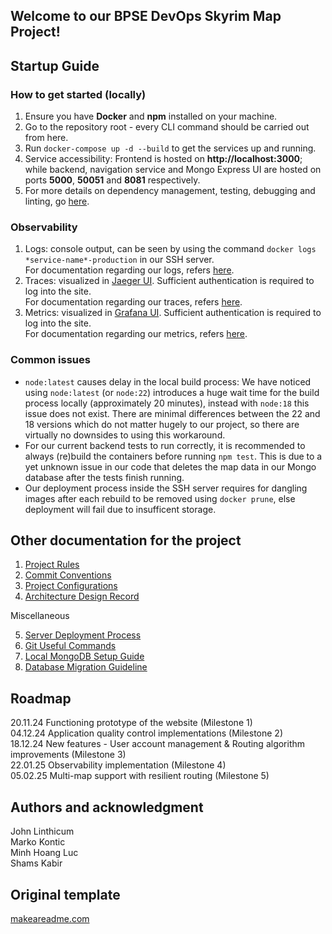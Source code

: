 ## Welcome to our BPSE DevOps Skyrim Map Project!

## Startup Guide

### How to get started (locally)

1. Ensure you have **Docker** and **npm** installed on your machine.
2. Go to the repository root - every CLI command should be carried out from here.
3. Run `docker-compose up -d --build` to get the services up and running.
4. Service accessibility: Frontend is hosted on **http://localhost:3000**; while backend, navigation service and Mongo Express UI are hosted on ports **5000**, **50051** and **8081** respectively.
5. For more details on dependency management, testing, debugging and linting, go [here](./doc/config.md).

### Observability

1. Logs: console output, can be seen by using the command `docker logs *service-name*-production` in our SSH server.  
For documentation regarding our logs, refers [here](./doc/logs.md).
2. Traces: visualized in [Jaeger UI](https://jaeger.group1.proxy.devops-pse.users.h-da.cloud/). Sufficient authentication is required to log into the site.  
For documentation regarding our traces, refers [here](./doc/traces.md).
3. Metrics: visualized in [Grafana UI](https://grafana.group1.proxy.devops-pse.users.h-da.cloud/). Sufficient authentication is required to log into the site.  
For documentation regarding our metrics, refers [here](./doc/metrics.md).

### Common issues

- `node:latest` causes delay in the local build process: We have noticed using `node:latest` (or `node:22`) introduces a huge wait time for the build process locally (approximately 20 minutes), instead with `node:18` this issue does not exist. There are minimal differences between the 22 and 18 versions which do not matter hugely to our project, so there are virtually no downsides to using this workaround.
- For our current backend tests to run correctly, it is recommended to always (re)build the containers before running `npm test`. This is due to a yet unknown issue in our code that deletes the map data in our Mongo database after the tests finish running. 
- Our deployment process inside the SSH server requires for dangling images after each rebuild to be removed using `docker prune`, else deployment will fail due to insufficent storage.

## Other documentation for the project

1. [Project Rules](./doc/rules.md)
2. [Commit Conventions](./doc/commit_conventions.md)
3. [Project Configurations](./doc/config.md)
4. [Architecture Design Record](./doc/adr.md)

Miscellaneous  

5. [Server Deployment Process](./doc/misc/deployment.md)
6. [Git Useful Commands](./doc/misc/git_useful_commands.md)
7. [Local MongoDB Setup Guide](./doc/misc/mongodb_installation_guide.md)
8. [Database Migration Guideline](./doc/misc/database_migration.md)

## Roadmap

20.11.24 Functioning prototype of the website (Milestone 1)  
04.12.24 Application quality control implementations (Milestone 2)  
18.12.24 New features - User account management & Routing algorithm improvements (Milestone 3)  
22.01.25 Observability implementation (Milestone 4)  
05.02.25 Multi-map support with resilient routing (Milestone 5)

## Authors and acknowledgment

John Linthicum  
Marko Kontic  
Minh Hoang Luc  
Shams Kabir  


## Original template
[makeareadme.com](https://www.makeareadme.com/)
